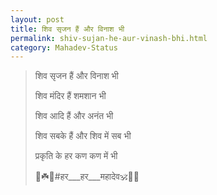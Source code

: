 ```yaml
---
layout: post
title: शिव सृजन हैं और विनाश भी
permalink: shiv-sujan-he-aur-vinash-bhi.html
category: Mahadev-Status
---
```

> शिव सृजन हैं और विनाश भी
> 
> शिव मंदिर हैं शमशान भी
> 
> शिव आदि हैं और अनंत भी
> 
> शिव सबके हैं और शिव में सब भी 
> 
> प्रकृति के हर कण कण में भी
> 
> 🔱☘️🐂#हर___हर___महादेव🕉️📿🐍
